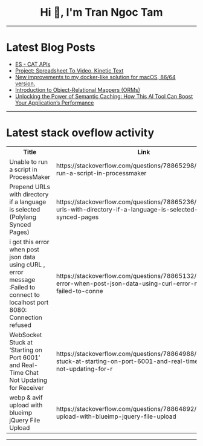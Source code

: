 <h1 align="center">Hi 👋, I'm Tran Ngoc Tam</h1>

---

# Latest Blog Posts 
<!-- BLOG-POST-LIST:START -->
- [ES - CAT APIs](https://dev.to/mallikarjunht/es-cat-apis-ilp)
- [Project: Spreadsheet To Video, Kinetic Text](https://dev.to/kocreative/project-spreadsheet-to-video-kinetic-text-4ad8)
- [New improvements to my docker-like solution for macOS, 86/64 version.](https://dev.to/okerew/new-improvements-to-my-docker-like-solution-for-macos-8664-version-1nf0)
- [Introduction to Object-Relational Mappers &lpar;ORMs&rpar;](https://dev.to/sebastiandevelops/introduction-to-object-relational-mappers-orms-3goo)
- [Unlocking the Power of Semantic Caching: How This AI Tool Can Boost Your Application’s Performance](https://dev.to/vaibhavacharya/unlocking-the-power-of-semantic-caching-how-this-ai-tool-can-boost-your-applications-performance-5b6f)
<!-- BLOG-POST-LIST:END -->

---

# Latest stack oveflow activity
<table>
  <tr><th>Title</th><th>Link</th></tr>
  <!-- STACKOVERFLOW:START --><tr><td>Unable to run a script in ProcessMaker</td><td>https://stackoverflow.com/questions/78865298/unable-to-run-a-script-in-processmaker</td></tr><tr><td>Prepend URLs with directory if a language is selected &lpar;Polylang Synced Pages&rpar;</td><td>https://stackoverflow.com/questions/78865236/prepend-urls-with-directory-if-a-language-is-selected-polylang-synced-pages</td></tr><tr><td>i got this error when post json data using cURL , error message :Failed to connect to localhost port 8080: Connection refused</td><td>https://stackoverflow.com/questions/78865132/i-got-this-error-when-post-json-data-using-curl-error-message-failed-to-conne</td></tr><tr><td>WebSocket Stuck at ‘Starting on Port 6001’ and Real-Time Chat Not Updating for Receiver</td><td>https://stackoverflow.com/questions/78864988/websocket-stuck-at-starting-on-port-6001-and-real-time-chat-not-updating-for-r</td></tr><tr><td>webp &amp; avif upload with blueimp jQuery File Upload</td><td>https://stackoverflow.com/questions/78864892/webp-avif-upload-with-blueimp-jquery-file-upload</td></tr><!-- STACKOVERFLOW:END -->
</table>

---


